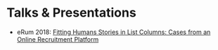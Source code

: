 # Talks & Presentations

- eRum 2018: [Fitting Humans Stories in List Columns: Cases from an Online Recruitment Platform](https://speakerdeck.com/omaymas/fitting-humans-stories-in-list-columns-erum)